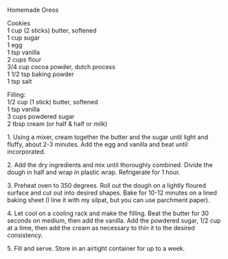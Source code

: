 
Homemade Oreos
  
Cookies  
1 cup (2 sticks) butter, softened  
1 cup sugar  
1 egg  
1 tsp vanilla  
2 cups flour  
3/4 cup cocoa powder, dutch process   
1 1/2 tsp baking powder  
1 tsp salt  
    
Filling:  
1/2 cup (1 stick) butter, softened  
1 tsp vanilla  
3 cups powdered sugar  
2 tbsp cream (or half & half or milk)  
    
1\. Using a mixer, cream together the butter and the sugar until light and fluffy, about 2-3 minutes. Add the egg and vanilla and beat until incorporated.   
    
2\. Add the dry ingredients and mix until thoroughly combined. Divide the dough in half and wrap in plastic wrap. Refrigerate for 1 hour.   
    
3\. Preheat oven to 350 degrees. Roll out the dough on a lightly floured surface and cut out into desired shapes. Bake for 10-12 minutes on a lined baking sheet (I line it with my silpat, but you can use parchment paper).   
    
4\. Let cool on a cooling rack and make the filling. Beat the butter for 30 seconds on medium, then add the vanilla. Add the powdered sugar, 1/2 cup at a time, then add the cream as necessary to thin it to the desired consistency.   
    
5\. Fill and serve. Store in an airtight container for up to a week.   
    